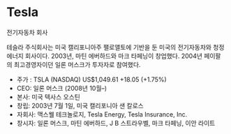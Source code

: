 # Tesla
전기자동차 회사


테슬라 주식회사는 미국 캘리포니아주 팰로앨토에 기반을 둔 미국의 전기자동차와 청정 에너지 회사이다. 2003년, 마틴 에버하드와 마크 타페닝이 창업했다. 2004년 페이팔의 최고경영자이던 일론 머스크가 투자자로 참여했다.


- 주가 : TSLA (NASDAQ) US$1,049.61 +18.05 (+1.75%)
- CEO: 일론 머스크 (2008년 10월–)
- 본사: 미국 텍사스 오스틴
- 창립: 2003년 7월 1일, 미국 캘리포니아 샌 칼로스
- 자회사: 맥스웰 테크놀로지, Tesla Energy, Tesla Insurance, Inc.
- 창시자: 일론 머스크, 마틴 에버하드, J B 스트라우벨, 마크 타페닝, 이안 라이트
